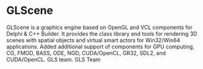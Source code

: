 # GLScene
GLScene is a graphics engine based on OpenGL and VCL components for Delphi & C++ Builder. 
It provides the class library and tools for rendering 3D scenes 
with spatial objects and virtual smart actors for Win32/Win64 applications. 
Added additional support of components for GPU computing, CG, FMOD, BASS, ODE, 
NGD, CUDA/OpenCL, GR32, SDL2, and CUDA/OpenCL. GLS team. 
GLS Team
